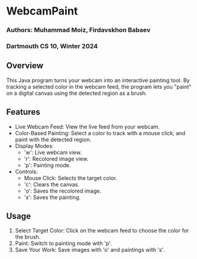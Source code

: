 # WebcamPaint

### Authors: Muhammad Moiz, Firdavskhon Babaev  
### Dartmouth CS 10, Winter 2024

## Overview

This Java program turns your webcam into an interactive painting tool. By tracking a selected color in the webcam feed, the program lets you "paint" on a digital canvas using the detected region as a brush.

## Features

- Live Webcam Feed: View the live feed from your webcam.
- Color-Based Painting: Select a color to track with a mouse click, and paint with the detected region.
- Display Modes:
  - 'w': Live webcam view.
  - 'r': Recolored image view.
  - 'p': Painting mode.
- Controls:
  - Mouse Click: Selects the target color.
  - 'c': Clears the canvas.
  - 'o': Saves the recolored image.
  - 's': Saves the painting.

## Usage

1. Select Target Color: Click on the webcam feed to choose the color for the brush.
2. Paint: Switch to painting mode with 'p'.
3. Save Your Work: Save images with 'o' and paintings with 's'.

 
